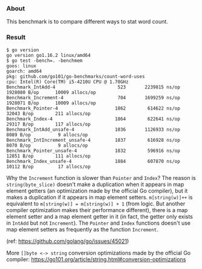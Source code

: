
### About

This benchmark is to compare different ways to stat word count.

### Result

```
$ go version
go version go1.16.2 linux/amd64
$ go test -bench=. -benchmem
goos: linux
goarch: amd64
pkg: github.com/go101/go-benchmarks/count-word-uses
cpu: Intel(R) Core(TM) i5-4210U CPU @ 1.70GHz
Benchmark_IntAdd-4                	     523	   2239815 ns/op	 1928080 B/op	   10009 allocs/op
Benchmark_Increment-4             	     704	   1699259 ns/op	 1928071 B/op	   10009 allocs/op
Benchmark_Pointer-4               	    1862	    614622 ns/op	   32043 B/op	     211 allocs/op
Benchmark_Index-4                 	    1864	    622641 ns/op	   29317 B/op	     117 allocs/op
Benchmark_IntAdd_unsafe-4         	    1036	   1126933 ns/op	    8089 B/op	       9 allocs/op
Benchmark_IntIncrement_unsafe-4   	    1837	    616928 ns/op	    8070 B/op	       9 allocs/op
Benchmark_Pointer_unsafe-4        	    1832	    596916 ns/op	   12851 B/op	     111 allocs/op
Benchmark_Index_unsafe-4          	    1884	    607870 ns/op	   10112 B/op	      17 allocs/op
```

Why the `Increment` function is slower than `Pointer` and `Index`?
The reason is `string(byte_slice)` doesn't make a duplication
when it appears in map element getters (an optimization made by the
official Go compiler), but it makes a duplication if it appears in map element setters.
`m[string(w)]++` is equivalent to `m[string(w)] = m[string(w)] + 1` (from logic.
But another compiler optimization makes their performance different), there is a
map element setter and a map element getter in it (in fact, the getter only exists
in `IntAdd` but not `Increment`). The `Pointer` and `Index` functions
doesn't use map element setters as frequently as the function `Increment`.

(ref: https://github.com/golang/go/issues/45021)

More `[]byte <-> string` conversion optimizations made by the official Go compiler: https://go101.org/article/string.html#conversion-optimizations


